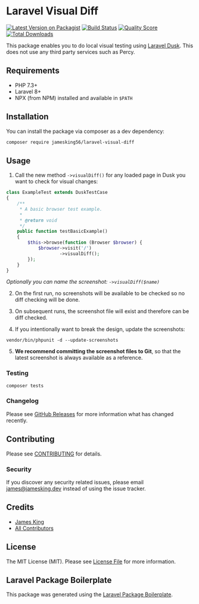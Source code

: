 # Laravel Visual Diff

[![Latest Version on Packagist](https://img.shields.io/packagist/v/jamesking56/laravel-visual-diff.svg?style=flat-square)](https://packagist.org/packages/jamesking56/laravel-visual-diff)
[![Build Status](https://img.shields.io/travis/jamesking56/laravel-visual-diff/master.svg?style=flat-square)](https://travis-ci.org/jamesking56/laravel-visual-diff)
[![Quality Score](https://img.shields.io/scrutinizer/g/jamesking56/laravel-visual-diff.svg?style=flat-square)](https://scrutinizer-ci.com/g/jamesking56/laravel-visual-diff)
[![Total Downloads](https://img.shields.io/packagist/dt/jamesking56/laravel-visual-diff.svg?style=flat-square)](https://packagist.org/packages/jamesking56/laravel-visual-diff)

This package enables you to do local visual testing using [Laravel Dusk](https://laravel.com/docs/dusk). This does not use any third party services
such as Percy.

## Requirements

- PHP 7.3+
- Laravel 8+
- NPX (from NPM) installed and available in `$PATH`

## Installation

You can install the package via composer as a dev dependency:

```bash
composer require jamesking56/laravel-visual-diff
```

## Usage

1. Call the new method `->visualDiff()` for any loaded page in Dusk you want to check for visual changes:

```php
class ExampleTest extends DuskTestCase
{
    /**
     * A basic browser test example.
     *
     * @return void
     */
    public function testBasicExample()
    {
        $this->browse(function (Browser $browser) {
            $browser->visit('/')
                    ->visualDiff();
        });
    }
}
```
*Optionally you can name the screenshot: `->visualDiff($name)`*

2. On the first run, no screenshots will be available to be checked so no diff checking will be done.

3. On subsequent runs, the screenshot file will exist and therefore can be diff checked.

4. If you intentionally want to break the design, update the screenshots:

```
vendor/bin/phpunit -d --update-screenshots
```

5. **We recommend committing the screenshot files to Git**, so that the latest screenshot is always available as a reference.

### Testing

``` bash
composer tests
```

### Changelog

Please see [GitHub Releases]() for more information what has changed recently.

## Contributing

Please see [CONTRIBUTING](CONTRIBUTING.md) for details.

### Security

If you discover any security related issues, please email james@jamesking.dev instead of using the issue tracker.

## Credits

- [James King](https://github.com/Jamesking56)
- [All Contributors](../../contributors)

## License

The MIT License (MIT). Please see [License File](LICENSE.md) for more information.

## Laravel Package Boilerplate

This package was generated using the [Laravel Package Boilerplate](https://laravelpackageboilerplate.com).
